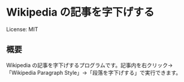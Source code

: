 # Wikipedia の記事を字下げする

License: MIT

## 概要

Wikipedia の記事を字下げするプログラムです。記事内を右クリック→「Wikipedia Paragraph Style」→「段落を字下げする」で実行できます。

